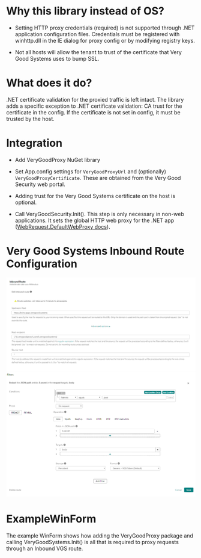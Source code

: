 # Why this library instead of OS?

- Setting HTTP proxy credentials (required) is not supported through .NET application configuration files. Credentials must be registered with winhttp.dll in the IE dialog for proxy config or by modifying registry keys.

- Not all hosts will allow the tenant to trust of the certificate that Very Good Systems uses to bump SSL.

# What does it do?

.NET certificate validation for the proxied traffic is left intact.  The library adds a specific exception to .NET certificate validation: CA trust for the certificate in the config.  If the certificate is not set in config, it must be trusted by the host.

# Integration

- Add VeryGoodProxy NuGet library 

- Set App.config settings for `VeryGoodProxyUrl` and (optionally) `VeryGoodProxyCertificate`. These are obtained from the Very Good Security web portal.

- Adding trust for the Very Good Systems certificate on the host is optional.  

- Call VeryGoodSecurity.Init().  This step is only necessary in non-web applications.  It sets the global HTTP web proxy for the .NET app ([WebRequest.DefaultWebProxy docs](https://docs.microsoft.com/en-us/dotnet/api/system.net.webrequest.defaultwebproxy?view=netframework-4.7.2)).

# Very Good Systems Inbound Route Configuration

![Route Config](https://raw.githubusercontent.com/lebowitz/VeryGoodProxy/master/VeryGoodProxy/inboundroute.bmp "Route Config")
![Filter Config](https://raw.githubusercontent.com/lebowitz/VeryGoodProxy/master/VeryGoodProxy/filters.bmp "Filter Config")

# ExampleWinForm

The example WinForm shows how adding the VeryGoodProxy package and calling VeryGoodSystems.Init() is all that is required to proxy requests through an Inbound VGS route.  
